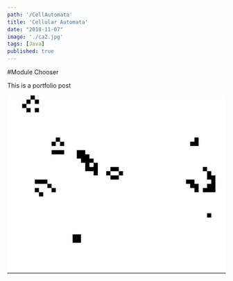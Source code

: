 ```yaml
---
path: '/CellAutomata'
title: 'Cellular Automata'
date: "2018-11-07"
image: './ca2.jpg'
tags: [Java]
published: true
---
```

#Module Chooser

This is a portfolio post

![modulechooser](./ca1.gif)